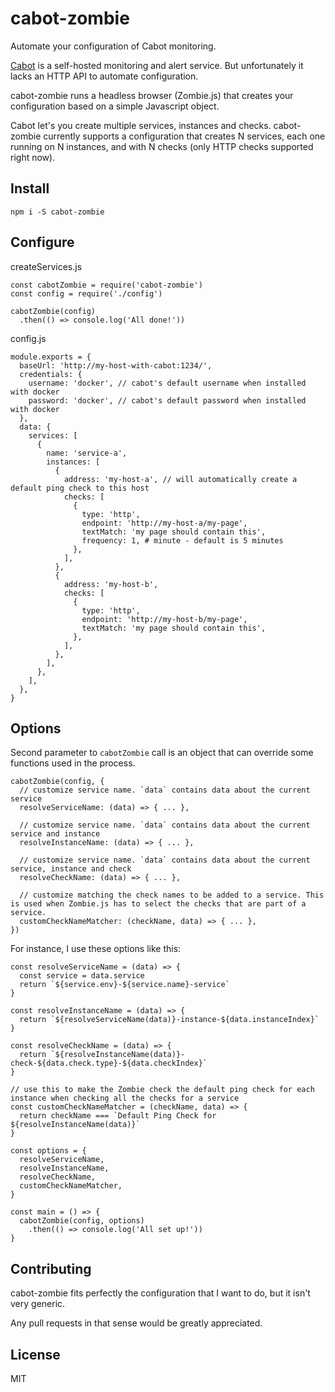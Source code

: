 # cabot-zombie

Automate your configuration of Cabot monitoring.

[Cabot](http://cabotapp.com/) is a self-hosted monitoring and alert service. But unfortunately it lacks an HTTP API to automate configuration.

cabot-zombie runs a headless browser (Zombie.js) that creates your configuration based on a simple Javascript object.

Cabot let's you create multiple services, instances and checks. cabot-zombie currently supports a configuration that creates N services, each one running on N instances, and with N checks (only HTTP checks supported right now).

## Install

```
npm i -S cabot-zombie
```

## Configure

createServices.js
```
const cabotZombie = require('cabot-zombie')
const config = require('./config')

cabotZombie(config)
  .then(() => console.log('All done!'))
```

config.js
```
module.exports = {
  baseUrl: 'http://my-host-with-cabot:1234/',
  credentials: {
    username: 'docker', // cabot's default username when installed with docker
    password: 'docker', // cabot's default password when installed with docker
  },
  data: {
    services: [
      {
        name: 'service-a',
        instances: [
          {
            address: 'my-host-a', // will automatically create a default ping check to this host
            checks: [
              {
                type: 'http',
                endpoint: 'http://my-host-a/my-page',
                textMatch: 'my page should contain this',
                frequency: 1, # minute - default is 5 minutes
              },
            ],
          },
          {
            address: 'my-host-b',
            checks: [
              {
                type: 'http',
                endpoint: 'http://my-host-b/my-page',
                textMatch: 'my page should contain this',
              },
            ],
          },
        ],
      },
    ],
  },
}
```

## Options

Second parameter to `cabotZombie` call is an object that can override some functions used in the process.

```
cabotZombie(config, {
  // customize service name. `data` contains data about the current service
  resolveServiceName: (data) => { ... },

  // customize service name. `data` contains data about the current service and instance
  resolveInstanceName: (data) => { ... },

  // customize service name. `data` contains data about the current service, instance and check
  resolveCheckName: (data) => { ... },

  // customize matching the check names to be added to a service. This is used when Zombie.js has to select the checks that are part of a service.
  customCheckNameMatcher: (checkName, data) => { ... },
})
```

For instance, I use these options like this:

```
const resolveServiceName = (data) => {
  const service = data.service
  return `${service.env}-${service.name}-service`
}

const resolveInstanceName = (data) => {
  return `${resolveServiceName(data)}-instance-${data.instanceIndex}`
}

const resolveCheckName = (data) => {
  return `${resolveInstanceName(data)}-check-${data.check.type}-${data.checkIndex}`
}

// use this to make the Zombie check the default ping check for each instance when checking all the checks for a service
const customCheckNameMatcher = (checkName, data) => {
  return checkName === `Default Ping Check for ${resolveInstanceName(data)}`
}

const options = {
  resolveServiceName,
  resolveInstanceName,
  resolveCheckName,
  customCheckNameMatcher,
}

const main = () => {
  cabotZombie(config, options)
    .then(() => console.log('All set up!'))
}
```

## Contributing

cabot-zombie fits perfectly the configuration that I want to do, but it isn't very generic.

Any pull requests in that sense would be greatly appreciated.

## License

MIT
